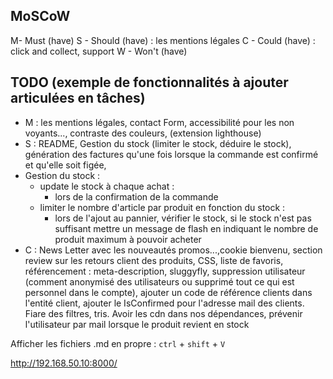 <!-- TODO.md -->

## MoSCoW 
M- Must (have)
S - Should (have) : les mentions légales
C - Could (have) : click and collect, support
W - Won't (have)

## TODO (exemple de fonctionnalités à ajouter articulées en tâches)
- M : les mentions légales, contact Form, accessibilité pour les non voyants..., contraste des couleurs, (extension lighthouse)
- S : README, Gestion du stock (limiter le stock, déduire le stock), génération des factures qu'une fois lorsque la commande est confirmé et qu'elle soit figée, 
- Gestion du stock : 
    - update le stock à chaque achat :
        - lors de la confirmation de la commande 
    - limiter le nombre d'article par produit en fonction du stock :
        - lors de l'ajout au pannier, vérifier le stock, si le stock n'est pas suffisant mettre un message de flash en indiquant le nombre de produit maximum à pouvoir acheter
- C  : News Letter avec les nouveautés promos...,cookie bienvenu, section review sur les retours client des produits, CSS, liste de favoris, référencement : meta-description, sluggyfly, suppression utilisateur (comment anonymisé des utilisateurs ou supprimé tout ce qui est personnel dans le compte), ajouter un code de référence clients dans l'entité client, ajouter le IsConfirmed pour l'adresse mail des clients. Fiare des filtres, tris. Avoir les cdn dans nos dépendances, prévenir l'utilisateur par mail lorsque le produit revient en stock

Afficher les fichiers .md en propre : `ctrl` + `shift` + `V`

http://192.168.50.10:8000/